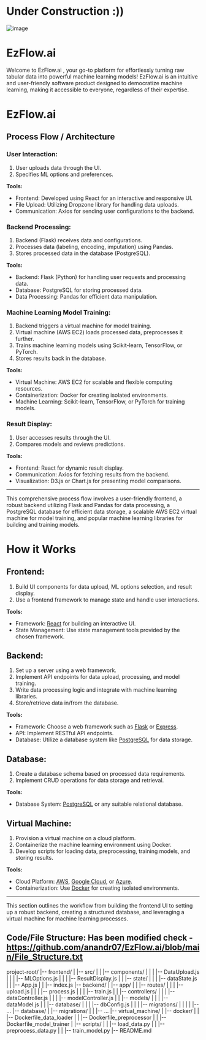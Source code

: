 # Under Construction :))

![image](https://github.com/anandr07/EzFlow.ai/assets/66896800/33ae0ad1-9aac-434f-ab55-f550c4d15e28)
# EzFlow.ai
Welcome to EzFlow.ai , your go-to platform for effortlessly turning raw tabular data into powerful machine learning models! EzFlow.ai is an intuitive and user-friendly software product designed to democratize machine learning, making it accessible to everyone, regardless of their expertise.

# EzFlow.ai

## Process Flow / Architecture

### User Interaction:

1. User uploads data through the UI.
2. Specifies ML options and preferences.

**Tools:**
- Frontend: Developed using React for an interactive and responsive UI.
- File Upload: Utilizing Dropzone library for handling data uploads.
- Communication: Axios for sending user configurations to the backend.

### Backend Processing:

1. Backend (Flask) receives data and configurations.
2. Processes data (labeling, encoding, imputation) using Pandas.
3. Stores processed data in the database (PostgreSQL).

**Tools:**
- Backend: Flask (Python) for handling user requests and processing data.
- Database: PostgreSQL for storing processed data.
- Data Processing: Pandas for efficient data manipulation.

### Machine Learning Model Training:

1. Backend triggers a virtual machine for model training.
2. Virtual machine (AWS EC2) loads processed data, preprocesses it further.
3. Trains machine learning models using Scikit-learn, TensorFlow, or PyTorch.
4. Stores results back in the database.

**Tools:**
- Virtual Machine: AWS EC2 for scalable and flexible computing resources.
- Containerization: Docker for creating isolated environments.
- Machine Learning: Scikit-learn, TensorFlow, or PyTorch for training models.

### Result Display:

1. User accesses results through the UI.
2. Compares models and reviews predictions.

**Tools:**
- Frontend: React for dynamic result display.
- Communication: Axios for fetching results from the backend.
- Visualization: D3.js or Chart.js for presenting model comparisons.
  
---

This comprehensive process flow involves a user-friendly frontend, a robust backend utilizing Flask and Pandas for data processing, a PostgreSQL database for efficient data storage, a scalable AWS EC2 virtual machine for model training, and popular machine learning libraries for building and training models.

# How it Works

## Frontend:

1. Build UI components for data upload, ML options selection, and result display.
2. Use a frontend framework to manage state and handle user interactions.

**Tools:**
- Framework: [React](https://reactjs.org/) for building an interactive UI.
- State Management: Use state management tools provided by the chosen framework.

## Backend:

1. Set up a server using a web framework.
2. Implement API endpoints for data upload, processing, and model training.
3. Write data processing logic and integrate with machine learning libraries.
4. Store/retrieve data in/from the database.

**Tools:**
- Framework: Choose a web framework such as [Flask](https://flask.palletsprojects.com/) or [Express](https://expressjs.com/).
- API: Implement RESTful API endpoints.
- Database: Utilize a database system like [PostgreSQL](https://www.postgresql.org/) for data storage.

## Database:

1. Create a database schema based on processed data requirements.
2. Implement CRUD operations for data storage and retrieval.

**Tools:**
- Database System: [PostgreSQL](https://www.postgresql.org/) or any suitable relational database.

## Virtual Machine:

1. Provision a virtual machine on a cloud platform.
2. Containerize the machine learning environment using Docker.
3. Develop scripts for loading data, preprocessing, training models, and storing results.

**Tools:**
- Cloud Platform: [AWS](https://aws.amazon.com/), [Google Cloud](https://cloud.google.com/), or [Azure](https://azure.microsoft.com/).
- Containerization: Use [Docker](https://www.docker.com/) for creating isolated environments.

---

This section outlines the workflow from building the frontend UI to setting up a robust backend, creating a structured database, and leveraging a virtual machine for machine learning processes.

## Code/File Structure: Has been modified check - https://github.com/anandr07/EzFlow.ai/blob/main/File_Structure.txt
project-root/
|-- frontend/
| |-- src/
| | |-- components/
| | | |-- DataUpload.js
| | | |-- MLOptions.js
| | | |-- ResultDisplay.js
| | |-- state/
| | | |-- dataState.js
| | |-- App.js
| | |-- index.js
|-- backend/
| |-- app/
| | |-- routes/
| | | |-- upload.js
| | | |-- process.js
| | | |-- train.js
| | |-- controllers/
| | | |-- dataController.js
| | | |-- modelController.js
| | |-- models/
| | | |-- dataModel.js
| | |-- database/
| | | |-- dbConfig.js
| | | |-- migrations/
| | | | |-- ...
|-- database/
| |-- migrations/
| | |-- ...
|-- virtual_machine/
| |-- docker/
| | |-- Dockerfile_data_loader
| | |-- Dockerfile_preprocessor
| | |-- Dockerfile_model_trainer
| |-- scripts/
| | |-- load_data.py
| | |-- preprocess_data.py
| | |-- train_model.py
|-- README.md
